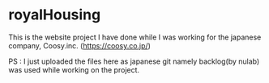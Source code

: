 # royalHousing

This is the website project I have done while I was working for the japanese company, Coosy.inc. (https://coosy.co.jp/)
 
PS : I just uploaded the files here as japanese git namely backlog(by nulab) was used while working on the project.